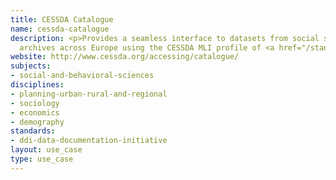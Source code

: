 ```yaml
---
title: CESSDA Catalogue
name: cessda-catalogue
description: <p>Provides a seamless interface to datasets from social science data
  archives across Europe using the CESSDA MLI profile of <a href="/standards/ddi-data-documentation-initiative.html">DDI</a>.</p>
website: http://www.cessda.org/accessing/catalogue/
subjects:
- social-and-behavioral-sciences
disciplines:
- planning-urban-rural-and-regional
- sociology
- economics
- demography
standards:
- ddi-data-documentation-initiative
layout: use_case
type: use_case
---
```



